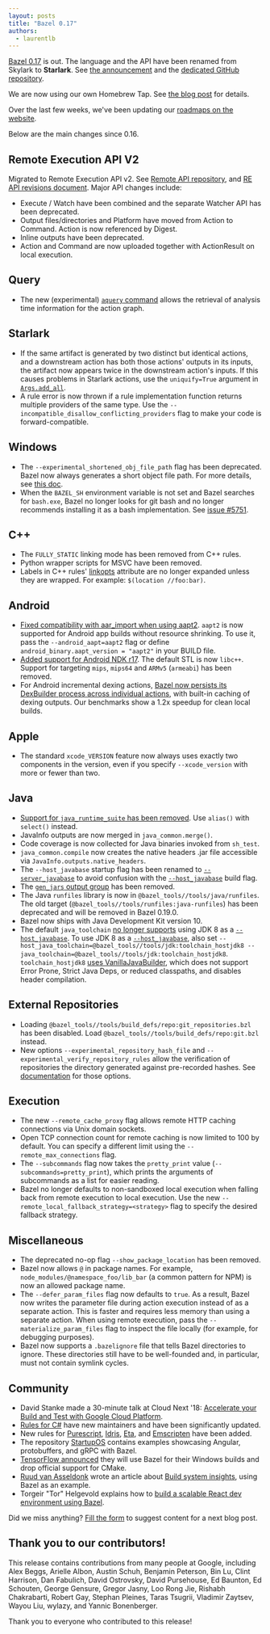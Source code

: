 ```yaml
---
layout: posts
title: "Bazel 0.17"
authors:
  - laurentlb
---
```



[Bazel 0.17](https://github.com/bazelbuild/bazel/releases/tag/0.17.1) is out. The language and the API have been renamed from Skylark to **Starlark**. See [the announcement](https://blog.bazel.build/2018/08/17/starlark.html) and the [dedicated GitHub repository](https://github.com/bazelbuild/starlark).

We are now using our own Homebrew Tap. See [the blog post](https://blog.bazel.build/2018/08/22/bazel-homebrew.html) for details.

Over the last few weeks, we've been updating our [roadmaps on the website](https://www.bazel.build/roadmap.html).

Below are the main changes since 0.16.


## Remote Execution API V2

Migrated to Remote Execution API v2. See [Remote API repository](https://github.com/bazelbuild/remote-apis/), and [RE API revisions document](https://docs.google.com/document/d/12c3oAPgedckLpue2yj0xGgJTEOyUm4mXWWBJ157J-8I/edit#heading=h.3uxemnf2wqwz). Major API changes include:

*   Execute / Watch have been combined and the separate Watcher API has been deprecated.
*   Output files/directories and Platform have moved from Action to Command. Action is now referenced by Digest.
*   Inline outputs have been deprecated.
*   Action and Command are now uploaded together with ActionResult on local execution.

## Query

*   The new (experimental) [`aquery` command](https://docs.bazel.build/versions/master/user-manual.html#aquery) allows the retrieval of analysis time information for the action graph.

## Starlark

*   If the same artifact is generated by two distinct but identical actions, and a downstream action has both those actions' outputs in its inputs, the artifact now appears twice in the downstream action's inputs. If this causes problems in Starlark actions, use the `uniquify=True` argument in [`Args.add_all`](https://docs.bazel.build/versions/master/skylark/lib/Args.html#add_all).
*   A rule error is now thrown if a rule implementation function returns multiple providers of the same type. Use the `--incompatible_disallow_conflicting_providers` flag to make your code is forward-compatible.

## Windows

*   The `--experimental_shortened_obj_file_path` flag has been deprecated. Bazel now always generates a short object file path. For more details, see [this doc](https://docs.google.com/document/d/15W0MpFmteJblmhgPZWb-v-cqS3dsOMwzorssrmCnNz8/edit#).
*   When the `BAZEL_SH` environment variable is not set and Bazel searches for `bash.exe`, Bazel no longer looks for git bash and no longer recommends installing it as a bash implementation. See [issue #5751](https://github.com/bazelbuild/bazel/issues/5751).


## C++

*   The `FULLY_STATIC` linking mode has been removed from C++ rules.
*   Python wrapper scripts for MSVC have been removed.
*   Labels in C++ rules' [linkopts](https://docs.bazel.build/versions/master/be/c-cpp.html#cc_library.linkopts) attribute are no longer expanded unless they are wrapped. For example: `$(location //foo:bar)`.


## Android

*   [Fixed compatibility with aar_import when using aapt2](https://github.com/bazelbuild/bazel/issues/5214). `aapt2` is now supported for Android app builds without resource shrinking. To use it, pass the `--android_aapt=aapt2` flag or define `android_binary.aapt_version = "aapt2"` in your BUILD file.
*   [Added support for Android NDK r17](https://github.com/bazelbuild/bazel/pull/5371). The default STL is now `libc++`. Support for targeting `mips`, `mips64` and `ARMv5` (`armeabi`) has been removed.
*   For Android incremental dexing actions, [Bazel now persists its DexBuilder process across individual actions](https://github.com/bazelbuild/bazel/issues/5771), with built-in caching of dexing outputs. Our benchmarks show a 1.2x speedup for clean local builds.


## Apple

*   The standard `xcode_VERSION` feature now always uses exactly two components in the version, even if you specify `--xcode_version` with more or fewer than two.


## Java

*   [Support for `java_runtime_suite` has been removed](https://github.com/bazelbuild/bazel/commit/6e0466f2c9d76d1ad9c1ee8ef7b3013e002765f1). Use `alias()` with `select()` instead.
*   JavaInfo outputs are now merged in `java_common.merge()`.
*   Code coverage is now collected for Java binaries invoked from `sh_test`.
*   `java_common.compile` now creates the native headers .jar file accessible via `JavaInfo.outputs.native_headers`.
*   The `--host_javabase` startup flag has been renamed to [`--server_javabase`](https://docs.bazel.build/versions/master/user-manual.html#startup_flag--server_javabase) to avoid confusion with the [`--host_javabase`](https://docs.bazel.build/versions/master/user-manual.html#flag--host_javabase) build flag.
*   The [`gen_jars` output group](https://github.com/bazelbuild/bazel/commit/75810d5910073aa7a1550bbd36544971f3c95ae1) has been removed.
*   The Java `runfiles` library is now in `@bazel_tools//tools/java/runfiles`. The old target (`@bazel_tools//tools/runfiles:java-runfiles`) has been deprecated and will be removed in Bazel 0.19.0.
*   Bazel now ships with Java Development Kit version 10.
*   The default `java_toolchain` [no longer supports](https://github.com/bazelbuild/bazel/issues/6035) using JDK 8 as a [`--host_javabase`](https://docs.bazel.build/versions/master/user-manual.html#flag--host_javabase). To use JDK 8 as a [`--host_javabase`](https://docs.bazel.build/versions/master/user-manual.html#flag--host_javabase), also set `--host_java_toolchain=@bazel_tools//tools/jdk:toolchain_hostjdk8 --java_toolchain=@bazel_tools//tools/jdk:toolchain_hostjdk8`. `toolchain_hostjdk8` [uses VanillaJavaBuilder](https://github.com/bazelbuild/bazel/commit/3619e9073122aa622603162656701ecc5544dd21), which does not support Error Prone, Strict Java Deps, or reduced classpaths, and disables header compilation.


## External Repositories

*   Loading `@bazel_tools//tools/build_defs/repo:git_repositories.bzl` has been disabled. Load `@bazel_tools//tools/build_defs/repo:git.bzl` instead.
*   New options `--experimental_repository_hash_file` and `--experimental_verify_repository_rules` allow the verification of repositories the directory generated against pre-recorded hashes. See [documentation](https://docs.bazel.build/versions/master/command-line-reference.html) for those options.


## Execution

*   The new `--remote_cache_proxy` flag allows remote HTTP caching connections via Unix domain sockets.
*   Open TCP connection count for remote caching is now limited to 100 by default. You can specify a different limit using the `--remote_max_connections` flag.
*   The `--subcommands` flag now takes the `pretty_print` value (`--subcommands=pretty_print`), which prints the arguments of subcommands as a list for easier reading.
*   Bazel no longer defaults to non-sandboxed local execution when falling back from remote execution to local execution. Use the new `--remote_local_fallback_strategy=<strategy>` flag to specify the desired fallback strategy.


## Miscellaneous

*   The deprecated no-op flag `--show_package_location` has been removed.
*   Bazel now allows `@` in package names. For example, `node_modules/@namespace_foo/lib_bar` (a common pattern for NPM) is now an allowed package name.
*   The `--defer_param_files` flag now defaults to `true`. As a result, Bazel now writes the parameter file during action execution instead of as a separate action. This is faster and requires less memory than using a separate action. When using remote execution, pass the `--materialize_param_files` flag to inspect the file locally (for example, for debugging purposes).
*   Bazel now supports a `.bazelignore` file that tells Bazel directories to ignore. These directories still have to be well-founded and, in particular, must not contain symlink cycles.


## Community

*   David Stanke made a 30-minute talk at Cloud Next '18: [Accelerate your Build and Test with Google Cloud Platform](https://www.youtube.com/watch?v=NcShWeGgWd0).
*   [Rules for C#](https://github.com/bazelbuild/rules_dotnet/) have new maintainers and have been significantly updated.
*   New rules for [Purescript](https://github.com/felixmulder/rules_purescript), [Idris](https://github.com/BryghtWords/rules_idris), [Eta](https://github.com/jin/rules_eta), and [Emscripten](https://github.com/ribrdb/rules_emscripten) have been added.
*   The repository [StartupOS](https://github.com/google/startup-os) contains examples showcasing Angular, protobuffers, and gRPC with Bazel.
*   [TensorFlow announced](https://github.com/tensorflow/tensorflow/releases/tag/v1.10.0) they will use Bazel for their Windows builds and drop official support for CMake.
*   [Ruud van Asseldonk](https://twitter.com/vmulps/status/1036699306017865729) wrote an article about [Build system insights](https://ruudvanasseldonk.com/2018/09/03/build-system-insights), using Bazel as an example.
*   Torgeir "Tor" Helgevold explains how to [build a scalable React dev environment using Bazel](http://www.syntaxsuccess.com/viewarticle/scalable-react-build-with-bazel).

Did we miss anything? [Fill the form](https://docs.google.com/forms/d/e/1FAIpQLSde7NGMKA1xK2RZnOLk8XKm3A-Y09guJAFrkX35RCJxn3RB4w/viewform?usp=sf_link) to suggest content for a next blog post.


## Thank you to our contributors!

This release contains contributions from many people at Google, including Alex Beggs, Arielle Albon, Austin Schuh, Benjamin Peterson, Bin Lu, Clint Harrison, Dan Fabulich, David Ostrovsky, David Pursehouse, Ed Baunton, Ed Schouten, George Gensure, Gregor Jasny, Loo Rong Jie, Rishabh Chakrabarti, Robert Gay, Stephan Pleines, Taras Tsugrii, Vladimir Zaytsev, Wayou Liu, wylazy, and Yannic Bonenberger.

Thank you to everyone who contributed to this release!
